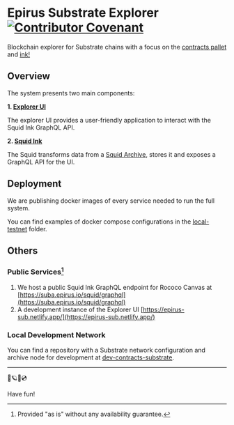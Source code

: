 # Epirus Substrate Explorer [![Contributor Covenant](https://img.shields.io/badge/Contributor%20Covenant-2.1-4baaaa.svg)](CODE_OF_CONDUCT.md) 

Blockchain explorer for Substrate chains with a focus on the [contracts pallet](https://github.com/paritytech/substrate/tree/master/frame/contracts) and [ink!](https://ink.substrate.io/)

## Overview

The system presents two main components:

**1. [Explorer UI](explorer-ui/)**

The explorer UI provides a user-friendly application to interact with the Squid Ink GraphQL API.

**2. [Squid Ink](squid-ink/)**

The Squid transforms data from a [Squid Archive](https://docs.subsquid.io/docs/archives/how-to-launch-a-squid-archive), stores it and exposes a GraphQL API for the UI.

## Deployment

We are publishing docker images of every service needed to run the full system.

You can find examples of docker compose configurations in the [local-testnet](https://github.com/web3labs/epirus-substrate/tree/main/local-testnet) folder.

## Others

### Public Services[^note]

1. We host a public Squid Ink GraphQL endpoint for Rococo Canvas at [https://suba.epirus.io/squid/graphql](https://suba.epirus.io/squid/graphql)
2. A development instance of the Explorer UI [https://epirus-sub.netlify.app/](https://epirus-sub.netlify.app/)

[^note]: Provided "as is" without any availability guarantee.

### Local Development Network

You can find a repository with a Substrate network configuration and archive node for development at [dev-contracts-substrate](https://github.com/web3labs/dev-contracts-substrate).

---

💫🪐✨💿

Have fun!
